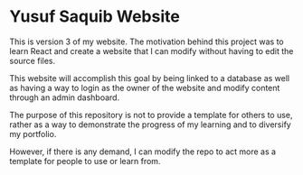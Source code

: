 # Yusuf Saquib Website

This is version 3 of my website. The motivation behind this project was to learn React and create a website that I can modify without having to edit the source files. 

This website will accomplish this goal by being linked to a database as well as having a way to login as the owner of the website and modify content through an admin dashboard.

The purpose of this repository is not to provide a template for others to use, rather as a way to demonstrate the progress of my learning and to diversify my portfolio.

However, if there is any demand, I can modify the repo to act more as a template for people to use or learn from.